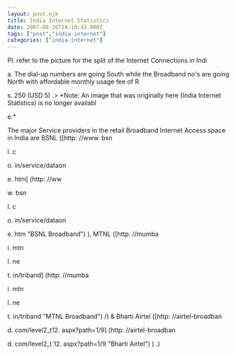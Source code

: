 ```yaml
---
layout: post.njk
title: India Internet Statistics
date: 2007-08-26T18:19:42.000Z
tags: ["post","india-internet"]
categories: ["india-internet"]
---
```


Pl. refer to the picture for the split of the Internet Connections in Indi

a. The dial-up numbers are going South while the Broadband no's are going North with affordable monthly usage fee of R

s. 250 (USD 5) .> *Note: An image that was originally here (India Internet Statistics) is no longer availabl

e.*

 The major Service providers in the retail Broadband Internet Access space in India are BSNL ([http: //www. bsn

l. c

o. in/service/dataon

e. htm] (http: //ww

w. bsn

l. c

o. in/service/dataon

e. htm "BSNL Broadband") ), MTNL ([http: //mumba

i. mtn

l. ne

t. in/triband] (http: //mumba

i. mtn

l. ne

t. in/triband "MTNL Broadband") /) & Bharti Airtel ([http: //airtel-broadban

d. com/level2\_t12. aspx?path=1/9] (http: //airtel-broadban

d. com/level2_t
12. aspx?path=1/9 "Bharti Airtel") ) .)
